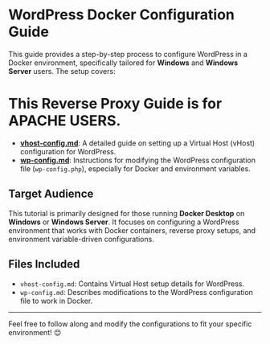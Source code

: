 # WordPress Docker Configuration Guide

This guide provides a step-by-step process to configure WordPress in a Docker environment, specifically tailored for **Windows** and **Windows Server** users. The setup covers:

# This Reverse Proxy Guide is for APACHE USERS.

- **[vhost-config.md](./vhost-config.md)**: A detailed guide on setting up a Virtual Host (vHost) configuration for WordPress.
- **[wp-config.md](./wp-config.md)**: Instructions for modifying the WordPress configuration file (`wp-config.php`), especially for Docker and environment variables.

## Target Audience

This tutorial is primarily designed for those running **Docker Desktop** on **Windows** or **Windows Server**. It focuses on configuring a WordPress environment that works with Docker containers, reverse proxy setups, and environment variable-driven configurations.

## Files Included

- `vhost-config.md`: Contains Virtual Host setup details for WordPress.
- `wp-config.md`: Describes modifications to the WordPress configuration file to work in Docker.

---

Feel free to follow along and modify the configurations to fit your specific environment! 😊
